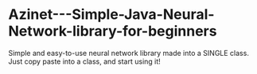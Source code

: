 # Azinet---Simple-Java-Neural-Network-library-for-beginners
Simple and easy-to-use neural network library made into a SINGLE class. Just copy paste into a class, and start using it!
